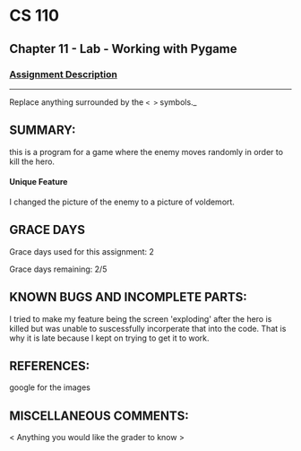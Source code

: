 # CS 110
## Chapter 11 - Lab - Working with Pygame


### [Assignment Description](https://docs.google.com/document/d/1kFLQs7Lepb8hcYOrZq5scmRmdcNkIwWZ6Kb85_0bCVY/edit?usp=sharing)

***
Replace anything surrounded by the `< >` symbols._

## SUMMARY:
 this is a program for a game where the enemy moves randomly in order to kill the hero. 
#### Unique Feature
I changed the picture of the enemy to a picture of voldemort.
## GRACE DAYS
Grace days used for this assignment: 2

Grace days remaining: 2/5

## KNOWN BUGS AND INCOMPLETE PARTS:
I tried to make my feature being the screen 'exploding' after the hero is killed but was unable to suscessfully incorperate that into the code. That is why it is late because I kept on trying to get it to work. 

## REFERENCES:
google for the images 
## MISCELLANEOUS COMMENTS:
 < Anything you would like the grader to know >
